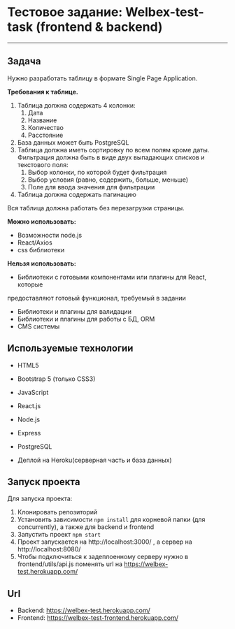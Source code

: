# Тестовое задание: Welbex-test-task (frontend & backend)

---

**Задача**
---

Нужно разработать таблицу в формате Single Page Application.

**Требования к таблице.**

1. Таблица должна содержать 4 колонки:
    1. Дата
    2. Название
    3. Количество
    4. Расстояние
2. База данных может быть PostgreSQL
3. Таблица должна иметь сортировку по всем полям кроме даты. Фильтрация должна быть в виде двух выпадающих списков и текстового поля:
    1. Выбор колонки, по которой будет фильтрация
    2. Выбор условия (равно, содержить, больше, меньше)
    3. Поле для ввода значения для фильтрации
4. Таблица должна содержать пагинацию

Вся таблица должна работать без перезагрузки страницы.

**Можно использовать:**

- Возможности node.js
- React/Axios
- css библиотеки

**Нельзя использовать:**

- Библиотеки с готовыми компонентами или плагины для React, которые

предоставляют готовый функционал, требуемый в задании

- Библиотеки и плагины для валидации
- Библиотеки и плагины для работы с БД, ORM
- CMS системы


## Используемые технологии

* HTML5

* Bootstrap 5 (только CSS3)

* JavaScript

* React.js

* Node.js

* Express

* PostgreSQL

* Деплой на Heroku(серверная часть и база данных)

## Запуск проекта
Для запуска проекта:
1. Клонировать репозиторий
2. Установить зависимости `npm install` для корневой папки (для concurrently), а также для backend и frontend
3. Запустить проект `npm start`
4. Проект запускается на http://localhost:3000/ , а сервер на http://localhost:8080/
5. Чтобы подключиться к задеплоенному серверу нужно в frontend/utils/api.js поменять url на https://welbex-test.herokuapp.com/

**Url**
---
* Backend: https://welbex-test.herokuapp.com/
* Frontend: https://welbex-test-frontend.herokuapp.com/
